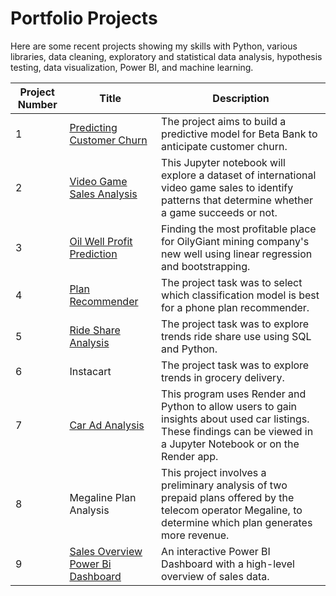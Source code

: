 # Portfolio Projects

Here are some recent projects showing my skills with Python, various libraries, data cleaning, exploratory and statistical data analysis, hypothesis testing, data visualization, Power BI, and machine learning. 

| Project Number | Title                                                                                                          | Description                                                                                                       |
|----------------|---------------------------------------------------------------------------------------------------------------|-------------------------------------------------------------------------------------------------------------------|
| 1              | [Predicting Customer Churn](https://github.com/le-crupi64/Predicting-Customer-Churn)    | The project aims to build a predictive model for Beta Bank to anticipate customer churn.                          |
| 2              | [Video Game Sales Analysis](https://github.com/le-crupi64/Video-Game-Sales-Analysis)                                                                                                    | This Jupyter notebook will explore a dataset of international video game sales to identify patterns that determine whether a game succeeds or not.     |
| 3              | [Oil Well Profit Prediction](https://github.com/le-crupi64/Oil-Well-Profit-Prediction)                                                                                          |Finding the most profitable place for OilyGiant mining company's new well using linear regression and bootstrapping.         |
| 4              | [Plan Recommender](https://github.com/le-crupi64/Phone-Plan-Recommender)                                                              | The project task was to select which classification model is best for a phone plan recommender.                         |
| 5              | [Ride Share Analysis](https://github.com/le-crupi64/ride-share-analysis/blob/main/ride_share_analysis.ipynb)                                                      | The project task was to explore trends ride share use using SQL and Python.                        |
| 6              | Instacart                                                           | The project task was to explore trends in grocery delivery.                        |
| 7              | [Car Ad Analysis](https://github.com/le-crupi64/CarAdDataAnalysis)                                                          | This program uses Render and Python to allow users to gain insights about used car listings. These findings can be viewed in a Jupyter Notebook or on the Render app.                        |
| 8              | Megaline Plan Analysis                                                         | This project involves a preliminary analysis of two prepaid plans offered by the telecom operator Megaline, to determine which plan generates more revenue.                        |
| 9              | [Sales Overview Power Bi Dashboard](https://www.youtube.com/watch?v=nyFyUqCrV6w)                                                           | An interactive Power BI Dashboard with a high-level overview of sales data.                         |
